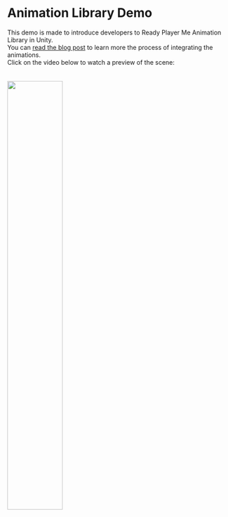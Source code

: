 # Animation Library Demo
This demo is made to introduce developers to Ready Player Me Animation Library in Unity. <br>
You can [read the blog post](readyplayer.me/blog/introducing-ready-player-me-game-ready-animation-library) to learn more the process of integrating the animations. <br>
Click on the video below to watch a preview of the scene: <br>
<br>  
[<img src="https://i.ytimg.com/vi/-c-o-64cpOM/maxresdefault.jpg" width="50%">](https://www.youtube.com/watch?v=-c-o-64cpOM "Animation library demo")
